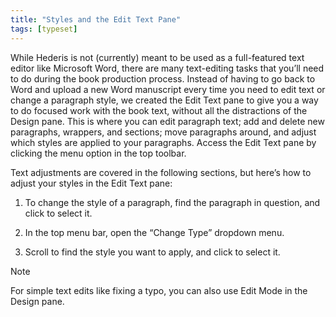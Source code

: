 ```yaml
---
title: "Styles and the Edit Text Pane"
tags: [typeset]
---
```

 
<html><body><section data-type="chapter" class="hsecchapter" data-hederis-type="hsecchapter" id="edit-text-mode" data-pi-attrs="id: edit-text-mode; data-tags: typeset;" role="doc-chapter" data-tags="typeset" data-author-name=" " data-book-title=" " title="Styles and the Edit Text Pane"><p class="hblkp" data-hederis-type="hblkp" id="pYT8rmwHd">While Hederis is not (currently) meant to be used as a full-featured text editor like Microsoft Word, there are many text-editing tasks that you&#8217;ll need to do during the book production process. Instead of having to go back to Word and upload a new Word manuscript every time you need to edit text or change a paragraph style, we created the Edit Text pane to give you a way to do focused work with the book text, without all the distractions of the Design pane. This is where you can edit paragraph text; add and delete new paragraphs, wrappers, and sections; move paragraphs around, and adjust which styles are applied to your paragraphs. Access the Edit Text pane by clicking the menu option in the top toolbar.</p><p class="hblkp" data-hederis-type="hblkp" id="pkccPDkvJ">Text adjustments are covered in the following sections, but here&#8217;s how to adjust your styles in the Edit Text pane:</p><ol class="hwprnumlist" data-hederis-type="hwprnumlist" id="pyjWxgOnb"><li class="hblkoli" data-hederis-type="hblkoli" id="liwhZmaG8q"><p class="hblkoli" data-hederis-type="hblklip" id="p6CvILm8b">To change the style of a paragraph, find the paragraph in question, and click to select it.</p></li><li class="hblkoli" data-hederis-type="hblkoli" id="liSdQ8UVgS"><p class="hblkoli" data-hederis-type="hblklip" id="pqt3x7dJn">In the top menu bar, open the &#8220;Change Type&#8221; dropdown menu.</p></li><li class="hblkoli" data-hederis-type="hblkoli" id="lij2enKoDP"><p class="hblkoli" data-hederis-type="hblklip" id="p1LPUPOcM">Scroll to find the style you want to apply, and click to select it.</p></li></ol><div class="hwprbox box" data-hederis-type="hwprbox" id="p8vCYn1wP" data-type="sidebar"><p class="hblktype" data-hederis-type="hblktype" id="psx6faqhf">Note</p><p class="hblkp" data-hederis-type="hblkp" id="pXLTqlxKc">For simple text edits like fixing a typo, you can also use Edit Mode in the Design pane.</p></div></section></body></html>
